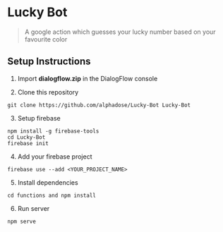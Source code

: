 # Lucky Bot

> A google action which guesses your lucky number based on your favourite color

## Setup Instructions

1. Import **dialogflow.zip** in the DialogFlow console

2. Clone this repository
```shell
git clone https://github.com/alphadose/Lucky-Bot Lucky-Bot
```

3. Setup firebase
```shell
npm install -g firebase-tools
cd Lucky-Bot
firebase init
```

4. Add your firebase project
```shell
firebase use --add <YOUR_PROJECT_NAME>
```

5. Install dependencies
```shell
cd functions and npm install
``` 

6. Run server
```shell
npm serve
```